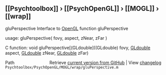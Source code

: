 ## [[Psychtoolbox]] &#8250; [[PsychOpenGL]] &#8250; [[MOGL]] &#8250; [[wrap]]

gluPerspective  Interface to [OpenGL](OpenGL) function gluPerspective  
  
usage:  gluPerspective( fovy, aspect, zNear, zFar )  
  
C function:  void gluPerspective[(GLdouble]((GLdouble) fovy, [GLdouble](GLdouble) aspect, [GLdouble](GLdouble) zNear, [GLdouble](GLdouble) zFar)  




<div class="code_header" style="text-align:right;">
  <span style="float:left;">Path&nbsp;&nbsp;</span> <span class="counter">Retrieve <a href=
  "https://raw.github.com/Psychtoolbox-3/Psychtoolbox-3/beta/Psychtoolbox/PsychOpenGL/MOGL/wrap/gluPerspective.m">current version from GitHub</a> | View <a href=
  "https://github.com/Psychtoolbox-3/Psychtoolbox-3/commits/beta/Psychtoolbox/PsychOpenGL/MOGL/wrap/gluPerspective.m">changelog</a></span>
</div>
<div class="code">
  <code>Psychtoolbox/PsychOpenGL/MOGL/wrap/gluPerspective.m</code>
</div>

